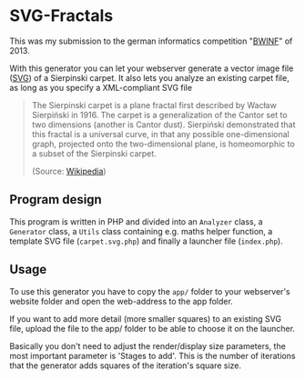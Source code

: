 SVG-Fractals
============

This was my submission to the german informatics competition "[BWINF](http://www.bundeswettbewerb-informatik.de/)" of 2013. 

With this generator you can let your webserver generate a vector image file ([SVG](http://en.wikipedia.org/wiki/SVG "SVG")) of a Sierpinski carpet.
It also lets you analyze an existing carpet file, as long as you specify a XML-compliant SVG file

> The Sierpinski carpet is a plane fractal first described by Wacław Sierpiński in 1916. The carpet is a generalization of the Cantor set to two dimensions (another is Cantor dust). Sierpiński demonstrated that this fractal is a universal curve, in that any possible one-dimensional graph, projected onto the two-dimensional plane, is homeomorphic to a subset of the Sierpinski carpet.
> 
> (Source: [Wikipedia](http://en.wikipedia.org/wiki/Sierpinski_carpet "Wikipedia"))

## Program design ##

This program is written in PHP and divided into an `Analyzer` class, a `Generator` class, a `Utils` class containing e.g. maths helper function, a template SVG file (`carpet.svg.php`) and finally a launcher file (`index.php`).

## Usage ##

To use this generator you have to copy the `app/` folder to your webserver's website folder and open  the web-address to the app folder. 

If you want to add more detail (more smaller squares) to an existing SVG file, upload the file to the app/ folder to be able to choose it on the launcher.

Basically you don't need to adjust the render/display size parameters, the most important parameter is 'Stages to add'. This is the number of iterations that the generator adds squares of the iteration's square size.

